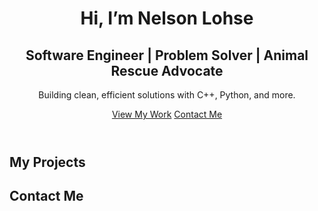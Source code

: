 <!DOCTYPE html>
<html lang="en">
<head>
  <meta charset="UTF-8">
  <meta name="viewport" content="width=device-width, initial-scale=1.0">
  <title>Nelson Lohse | Software Engineer</title>
  <link href="https://fonts.googleapis.com/css2?family=Inter:wght@400;600;700&display=swap" rel="stylesheet">
  <link rel="stylesheet" href="style.css">
</head>
<body>
  <header class="hero">
    <div class="hero-content">
      <h1>Hi, I’m Nelson Lohse</h1>
      <h2>Software Engineer | Problem Solver | Animal Rescue Advocate</h2>
      <p>Building clean, efficient solutions with C++, Python, and more.</p>
      <div class="hero-buttons">
        <a href="#projects" class="btn">View My Work</a>
        <a href="#contact" class="btn btn-secondary">Contact Me</a>
      </div>
    </div>
  </header>
  
  <section id="projects">
    <h2>My Projects</h2>
    <!-- Placeholder for projects like Rescue Animals -->
  </section>
  
  <section id="contact">
    <h2>Contact Me</h2>
    <!-- Contact form or email link -->
  </section>
</body>
</html>

